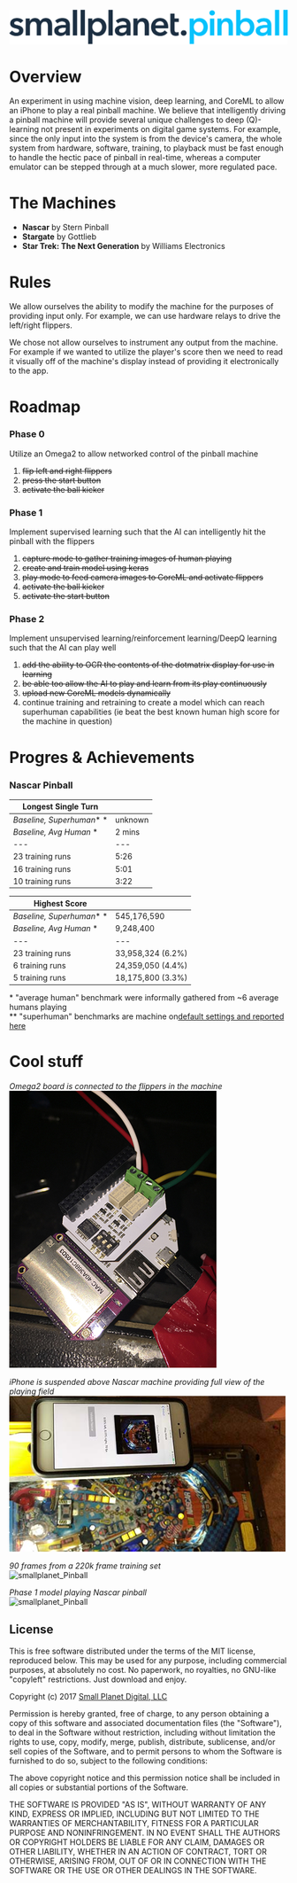 ![smallplanet_Pinball](/meta/logo.png?raw=true "smallplanet_Pinball")

# Overview

An experiment in using machine vision, deep learning, and CoreML to allow an iPhone to play a real pinball machine. We believe that intelligently driving a pinball machine will provide several unique challenges to deep (Q)-learning not present in experiments on digital game systems. For example, since the only input into the system is from the device's camera, the whole system from hardware, software, training, to playback must be fast enough to handle the hectic pace of pinball in real-time, whereas a computer emulator can be stepped through at a much slower, more regulated pace.


#  The Machines

* **Nascar** by Stern Pinball
* **Stargate** by Gottlieb
* **Star Trek: The Next Generation** by Williams Electronics

#  Rules

We allow ourselves the ability to modify the machine for the purposes of providing input only. For example, we can use hardware relays to drive the left/right flippers.  

We chose not allow ourselves to instrument any output from the machine. For example if we wanted to utilize the player's score then we need to read it visually off of the machine's display instead of providing it electronically to the app.

#  Roadmap

### Phase 0
Utilize an Omega2 to allow networked control of the pinball machine

1. ~~flip left and right flippers~~
2. ~~press the start button~~
3. ~~activate the ball kicker~~

### Phase 1
Implement supervised learning such that the AI can intelligently hit the pinball with the flippers

1. ~~capture mode to gather training images of human playing~~
3. ~~create and train model using keras~~
4. ~~play mode to feed camera images to CoreML and activate flippers~~
5. ~~activate the ball kicker~~
6. ~~activate the start button~~

### Phase 2
Implement unsupervised learning/reinforcement learning/DeepQ learning such that the AI can play well

1. ~~add the ability to OCR the contents of the dotmatrix display for use in learning~~
2. ~~be able too allow the AI to play and learn from its play continuously~~
3. ~~upload new CoreML models dynamically~~
4. continue training and retraining to create a model which can reach superhuman capabilities (ie beat the best known human high score for the machine in question)


# Progres & Achievements

### Nascar Pinball


| **Longest Single Turn**  |   |
|---|---|
| *Baseline, Superhuman** * | unknown |
| *Baseline, Avg Human* * | 2 mins |
|---|---|
| 23 training runs | 5:26 |
| 16 training runs | 5:01 |
| 10 training runs | 3:22 |
  
  
| **Highest Score**  |   |
|---|---|
| *Baseline, Superhuman** * | 545,176,590 |
| *Baseline, Avg Human* * | 9,248,400 |
|---|---|
| 23 training runs | 33,958,324 (6.2%) |
| 6 training runs | 24,359,050 (4.4%) |
| 5 training runs | 18,175,800 (3.3%) |


\* "average human" benchmark were informally gathered from ~6 average humans playing  
** "superhuman" benchmarks are machine on[default settings and reported here](https://pinside.com/pinball/archive/nascar/scores)



# Cool stuff

*Omega2 board is connected to the flippers in the machine*  
![smallplanet_Pinball](/meta/omega.jpg?raw=true "Omega2 connected to machine")

*iPhone is suspended above Nascar machine providing full view of the playing field*  
![smallplanet_Pinball](/meta/iphone.jpg?raw=true "iPhone rig")

*90 frames from a 220k frame training set*  
![smallplanet_Pinball](/meta/training.gif?raw=true "Training sample")

*Phase 1 model playing Nascar pinball*  
![smallplanet_Pinball](/meta/clip_high.gif?raw=true "Phase 1 Nascar model")

## License

This is free software distributed under the terms of the MIT license, reproduced below. This may be used for any purpose, including commercial purposes, at absolutely no cost. No paperwork, no royalties, no GNU-like "copyleft" restrictions. Just download and enjoy.

Copyright (c) 2017 [Small Planet Digital, LLC](http://smallplanet.com)

Permission is hereby granted, free of charge, to any person obtaining a copy of this software and associated documentation files (the "Software"), to deal in the Software without restriction, including without limitation the rights to use, copy, modify, merge, publish, distribute, sublicense, and/or sell copies of the Software, and to permit persons to whom the Software is furnished to do so, subject to the following conditions:

The above copyright notice and this permission notice shall be included in all copies or substantial portions of the Software.

THE SOFTWARE IS PROVIDED "AS IS", WITHOUT WARRANTY OF ANY KIND, EXPRESS OR IMPLIED, INCLUDING BUT NOT LIMITED TO THE WARRANTIES OF MERCHANTABILITY, FITNESS FOR A PARTICULAR PURPOSE AND NONINFRINGEMENT. IN NO EVENT SHALL THE AUTHORS OR COPYRIGHT HOLDERS BE LIABLE FOR ANY CLAIM, DAMAGES OR OTHER LIABILITY, WHETHER IN AN ACTION OF CONTRACT, TORT OR OTHERWISE, ARISING FROM, OUT OF OR IN CONNECTION WITH THE SOFTWARE OR THE USE OR OTHER DEALINGS IN THE SOFTWARE.
